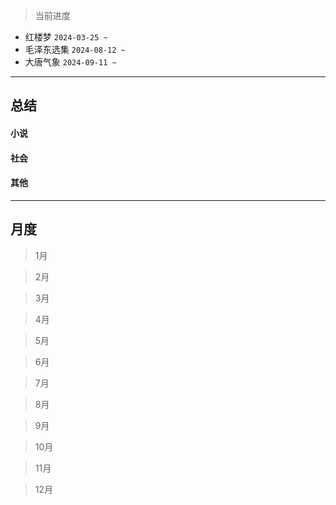 > 当前进度

- 红楼梦 `2024-03-25 ~`
- 毛泽东选集 `2024-08-12 ~`
- 大唐气象 `2024-09-11 ~`

---

## 总结

#### 小说

#### 社会

#### 其他

--- 

## 月度

> 1月

> 2月

> 3月

> 4月

> 5月

> 6月

> 7月

> 8月

> 9月

> 10月

> 11月

> 12月

